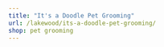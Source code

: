```yaml
---
title: "It's a Doodle Pet Grooming"
url: /lakewood/its-a-doodle-pet-grooming/
shop: pet grooming
---
```

